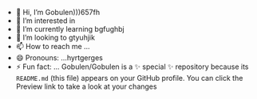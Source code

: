 - 👋 Hi, I’m Gobulen)))657fh
- 👀 I’m interested in 
- 🌱 I’m currently learning bgfughbj
- 💞️ I’m looking to gtyuhjik
- 📫 How to reach me ...
- 😄 Pronouns: ...hyrtgerges
- ⚡ Fun fact: ...
Gobulen/Gobulen is a ✨ special ✨ repository because its `README.md` (this file) appears on your GitHub profile.
You can click the Preview link to take a look at your changes

